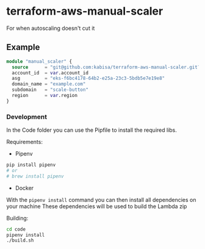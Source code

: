 # terraform-aws-manual-scaler

For when autoscaling doesn't cut it

## Example

```terraform
module "manual_scaler" {
  source      = "git@github.com:kabisa/terraform-aws-manual-scaler.git?ref=0.1.0"
  account_id  = var.account_id
  asg         = "eks-f6bc4178-64b2-e25a-23c3-5bdb5e7e19e8"
  domain_name = "example.com"
  subdomain   = "scale-button"
  region      = var.region
}
```

### Development

In the Code folder you can use the Pipfile to install the required libs.

Requirements:
- Pipenv
```bash
pip install pipenv
# or
# brew install pipenv 
```
- Docker

With the `pipenv install` command you can then install all dependencies on your machine
These dependencies will be used to build the Lambda zip

Building:
```bash
cd code
pipenv install
./build.sh
```